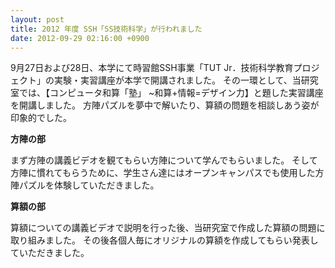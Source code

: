 ```yaml
---
layout: post
title: 2012 年度 SSH「SS技術科学」が行われました
date: 2012-09-29 02:16:00 +0900
---
```


9月27日および28日、本学にて時習館SSH事業「TUT Jr．技術科学教育プロジェクト」の実験・実習講座が本学で開講されました。
その一環として、当研究室では、【コンピュータ和算「塾」 ~和算+情報=デザイン力】と題した実習講座を開講しました。
方陣パズルを夢中で解いたり、算額の問題を相談しあう姿が印象的でした。

**方陣の部**

まず方陣の講義ビデオを観てもらい方陣について学んでもらいました。
そして方陣に慣れてもらうために、学生さん達にはオープンキャンパスでも使用した方陣パズルを体験していただきました。


**算額の部**

算額についての講義ビデオで説明を行った後、当研究室で作成した算額の問題に取り組みました。
その後各個人毎にオリジナルの算額を作成してもらい発表していただきました。